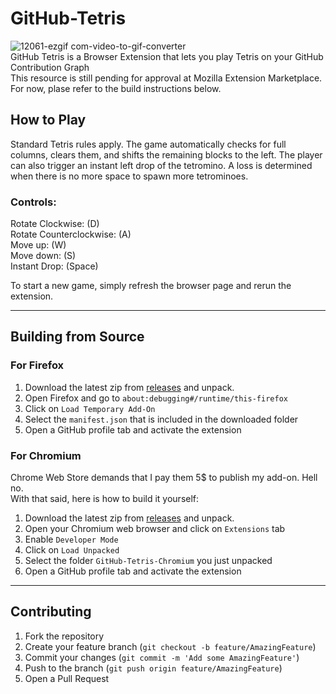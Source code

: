 # GitHub-Tetris
![12061-ezgif com-video-to-gif-converter](https://github.com/user-attachments/assets/a8352e99-5010-466a-a1ec-0e6a59cbea10)  
GitHub Tetris is a Browser Extension that lets you play Tetris on your GitHub Contribution Graph  
This resource is still pending for approval at Mozilla Extension Marketplace. For now, plase refer to the build instructions below.

## How to Play
Standard Tetris rules apply. The game automatically checks for full columns, clears them, and shifts the remaining blocks to the left. The player can also trigger an instant left drop of the tetromino. A loss is determined when there is no more space to spawn more tetrominoes.  

### Controls: 
Rotate Clockwise: (D)  
Rotate Counterclockwise: (A)  
Move up: (W)  
Move down: (S)  
Instant Drop: (Space)    

To start a new game, simply refresh the browser page and rerun the extension.

___
## Building from Source
### For Firefox
1. Download the latest zip from [releases](https://github.com/TreacherousDev/GitHub-Tetris/releases) and unpack.
2. Open Firefox and go to `about:debugging#/runtime/this-firefox`
3. Click on `Load Temporary Add-On`
4. Select the `manifest.json` that is included in the downloaded folder
5. Open a GitHub profile tab and activate the extension


### For Chromium
Chrome Web Store demands that I pay them 5$ to publish my add-on. Hell no.  
With that said, here is how to build it yourself:
1. Download the latest zip from [releases](https://github.com/TreacherousDev/GitHub-Tetris/releases) and unpack.
2. Open your Chromium web browser and click on `Extensions` tab
3. Enable `Developer Mode`
4. Click on `Load Unpacked`
5. Select the folder `GitHub-Tetris-Chromium` you just unpacked
6. Open a GitHub profile tab and activate the extension

___
## Contributing

1. Fork the repository
2. Create your feature branch (`git checkout -b feature/AmazingFeature`)
3. Commit your changes (`git commit -m 'Add some AmazingFeature'`)
4. Push to the branch (`git push origin feature/AmazingFeature`)
5. Open a Pull Request
